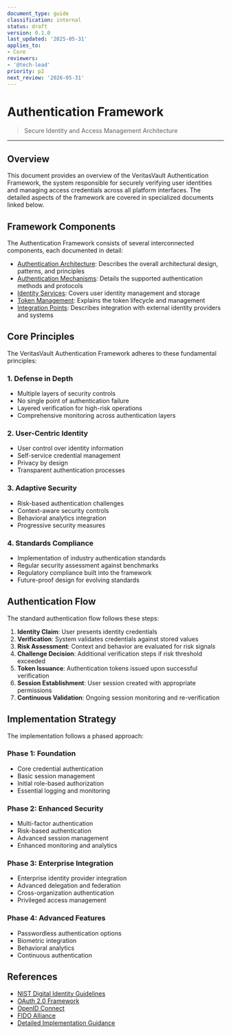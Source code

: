 ```yaml
---
document_type: guide
classification: internal
status: draft
version: 0.1.0
last_updated: '2025-05-31'
applies_to:
- Core
reviewers:
- '@tech-lead'
priority: p2
next_review: '2026-05-31'
---
```


# Authentication Framework

> Secure Identity and Access Management Architecture

---

## Overview

This document provides an overview of the VeritasVault Authentication Framework, the system responsible for securely verifying user identities and managing access credentials across all platform interfaces. The detailed aspects of the framework are covered in specialized documents linked below.

## Framework Components

The Authentication Framework consists of several interconnected components, each documented in detail:

* [Authentication Architecture](./authentication/architecture.md): Describes the overall architectural design, patterns, and principles
* [Authentication Mechanisms](./authentication/mechanisms.md): Details the supported authentication methods and protocols
* [Identity Services](./authentication/identity-services.md): Covers user identity management and storage
* [Token Management](./authentication/token-management.md): Explains the token lifecycle and management
* [Integration Points](./authentication/integration.md): Describes integration with external identity providers and systems

## Core Principles

The VeritasVault Authentication Framework adheres to these fundamental principles:

### 1. Defense in Depth

* Multiple layers of security controls
* No single point of authentication failure
* Layered verification for high-risk operations
* Comprehensive monitoring across authentication layers

### 2. User-Centric Identity

* User control over identity information
* Self-service credential management
* Privacy by design
* Transparent authentication processes

### 3. Adaptive Security

* Risk-based authentication challenges
* Context-aware security controls
* Behavioral analytics integration
* Progressive security measures

### 4. Standards Compliance

* Implementation of industry authentication standards
* Regular security assessment against benchmarks
* Regulatory compliance built into the framework
* Future-proof design for evolving standards

## Authentication Flow

The standard authentication flow follows these steps:

1. **Identity Claim**: User presents identity credentials
2. **Verification**: System validates credentials against stored values
3. **Risk Assessment**: Context and behavior are evaluated for risk signals
4. **Challenge Decision**: Additional verification steps if risk threshold exceeded
5. **Token Issuance**: Authentication tokens issued upon successful verification
6. **Session Establishment**: User session created with appropriate permissions
7. **Continuous Validation**: Ongoing session monitoring and re-verification

## Implementation Strategy

The implementation follows a phased approach:

### Phase 1: Foundation

* Core credential authentication
* Basic session management
* Initial role-based authorization
* Essential logging and monitoring

### Phase 2: Enhanced Security

* Multi-factor authentication
* Risk-based authentication
* Advanced session management
* Enhanced monitoring and analytics

### Phase 3: Enterprise Integration

* Enterprise identity provider integration
* Advanced delegation and federation
* Cross-organization authentication
* Privileged access management

### Phase 4: Advanced Features

* Passwordless authentication options
* Biometric integration
* Behavioral analytics
* Continuous authentication

## References

* [NIST Digital Identity Guidelines](https://pages.nist.gov/800-63-3/)
* [OAuth 2.0 Framework](https://oauth.net/2/)
* [OpenID Connect](https://openid.net/connect/)
* [FIDO Alliance](https://fidoalliance.org/)
* [Detailed Implementation Guidance](implementation/authentication-implementation.md)
